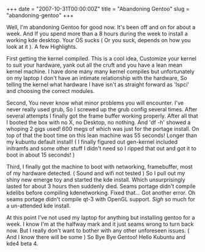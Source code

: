 +++
date = "2007-10-31T00:00:00Z"
title = "Abandoning Gentoo"
slug = "abandoning-gentoo"
+++

Well, I'm abandoning Gentoo for good now. It's been off and on for about a
week. And If you spend more than a 8 hours during the week to install a working
kde desktop. Your OS sucks ( Or you suck, depends on how you look at it ). A
few Highlights.
<!--more-->
First getting the kernel compiled. This is a cool idea, Customize your kernel
to suit your hardware, yank out all the cruft and you have a lean mean kernel
machine. I have done many many kernel compiles but unfortunately on my laptop I
don't have an intimate relationship with the hardware, So telling the kernel
what hardware I have isn't as straight forward as 'lspci' and choosing the
correct modules.

Second, You never know what minor problems you will encounter. I've never
really used grub, So I screwed up the grub config several times. After several
attempts I finally got the frame buffer working properly. After all that I
booted the box with no X, no Desktop, no nothing. And 'df -h' showed a whoping
2 gigs used! 600 megs of which was just for the portage install. On top of that
the boot time on this lean machine was 55 seconds! Longer than my kubuntu
default install! ( I finally figured out gen-kernel included initramfs and some
other stuff I didn't need so I ripped that out and got it to boot in about 15
seconds! )

Third, I finally got the machine to boot with networking, framebuffer, most of
my hardware detected. ( Sound and wifi not tested ) So I pull out my shiny new
emerge toy and started the kde install. Which unsurprisingly lasted for about 3
hours then suddenly died. Seams portage didn't compile kdelibs before compiling
kdenetworking. Fixed that... Got another error. Oh seams portage didn't compile
qt-3 with OpenGL support. *Sigh* so much for a un-attended kde install.

At this point I've not used my laptop for anything but installing gentoo for a
week. I know I'm at the halfway mark and it just seams wrong to turn back now.
But I really don't want to bother with any other unforeseen issues. ( And I
know there will be some ) So Bye Bye Gentoo! Hello Kubuntu and kde4 beta 4.

